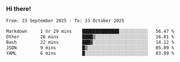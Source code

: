 ### Hi there!

<!--START_SECTION:waka-->

```txt
From: 23 September 2025 - To: 23 October 2025

Markdown     1 hr 29 mins    ██████████████░░░░░░░░░░░   56.47 %
Other        26 mins         ████▒░░░░░░░░░░░░░░░░░░░░   16.81 %
Bash         22 mins         ███▓░░░░░░░░░░░░░░░░░░░░░   14.12 %
JSON         9 mins          █▒░░░░░░░░░░░░░░░░░░░░░░░   05.89 %
YAML         6 mins          █░░░░░░░░░░░░░░░░░░░░░░░░   03.89 %
```

<!--END_SECTION:waka-->
